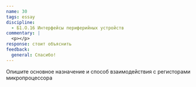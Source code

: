 ```yaml
---
name: 30
tags: essay
discipline:
  - Б1.О.16 Интерфейсы периферийных устройств
commentary: |
  <p></p>
response: стоит объяснить
feedback:
  general: Cпасибо!
---
```


Опишите основное назначение и способ взаимодействия с регисторами микропроцессора